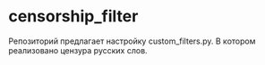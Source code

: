 # censorship_filter
Репозиторий предлагает настройку custom_filters.py. В котором реализовано цензура русских слов.
